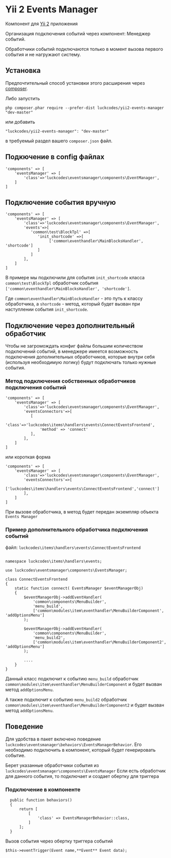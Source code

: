 
# Yii 2 Events Manager

Компонент для [Yii 2](http://www.yiiframework.com/) приложения

Организация подключения событий через компонент: Менеджер событий.

Обработчики событий подключаются только в момент вызова первого события и не нагружают систему.

Установка
------------

Предпочтительный способ установки этого расширения через [composer](http://getcomposer.org/download/).

Либо запустить

```
php composer.phar require --prefer-dist luckcodes/yii2-events-manager "dev-master"
```

или добавить

```
"luckcodes/yii2-events-manager": "dev-master"
```

в требуемый раздел вашего `composer.json` файл.

## Подкючение в config файлах

```
'components' => [
    'eventsManager' => [
        'class'=>'luckcodes\eventsmanager\components\EventManager',
    ]
]
```

## Подключение события вручную

```
'components' => [
    'eventsManager' => [
        'class'=>'luckcodes\eventsmanager\components\EventManager',
        'events'=>[
           'common\test\BlockTpl' =>[
              'init_shortcode' =>[
                   ['common\eventhandler\MainBlocksHandler', 'shortcode']
              ]
           ]
        ],
    ]
]
```
В примере мы подключили для события `init_shortcode` класса `common\test\BlockTpl`
обработчик события  `['common\eventhandler\MainBlocksHandler', 'shortcode']`.

Где `common\eventhandler\MainBlocksHandler` - это путь к классу обработчика, а `shortcode` - метод,
который будет вызван при наступлении события `init_shortcode`.

## Подключение через дополнительный обработчик
Чтобы не загромождать конфиг файлы большим количеством подключений событий, в менеджере имеется возможность подключения
дополнительных обработчиков, которые внутри себя (используя необходимую логику) будут подключать только нужные события.

### Метод подключения собственных обработчиков подключения событий
```
'components' => [
    'eventsManager' => [
        'class'=>'luckcodes\eventsmanager\components\EventManager',
        'eventsConnectors'=>[
           [
               'class'=>'luckcodes\items\handlers\events\ConnectEventsFrontend',
               'method' => 'connect'
           ],
        ],
    ]
]
```
или короткая форма
```
'components' => [
    'eventsManager' => [
        'class'=>'luckcodes\eventsmanager\components\EventManager',
        'eventsConnectors'=>[
           ['luckcodes\items\handlers\events\ConnectEventsFrontend','connect']
        ],
    ]
]
```

При вызове обработчика, в метод будет передан экземпляр объекта `Events Manager`

### Пример дополнительного обработчика подключения событий
файл: `luckcodes\items\handlers\events\ConnectEventsFrontend`

```<?php

namespace luckcodes\items\handlers\events;

use luckcodes\eventsmanager\components\EventsManager;

class ConnectEventsFrontend
{
    static function connect( EventsManager $eventManagerObj)
    {
        $eventManagerObj->addEventHandler(
            'common\components\MenuBuilder',
            'menu_build',
            ['common\modules\item\eventhandler\MenuBuilderComponent', 'addOptionsMenu']
        );
        
        $eventManagerObj->addEventHandler(
            'common\components\MenuBuilder',
            'menu_build2',
            ['common\modules\item\eventhandler\MenuBuilderComponent2', 'addOptionsMenu']
        ); 
        
        ....
    }
}
```

Данный класс подключит к событию `menu_build` обработчик `common\modules\item\eventhandler\MenuBuilderComponent` 
и будет вызван метод `addOptionsMenu`.

А также подключит к событию `menu_build2` обработчик `common\modules\item\eventhandler\MenuBuilderComponent2`
и будет вызван метод `addOptionsMenu`.

## Поведение
Для удобства в пакет включено поведение `luckcodes\eventsmanager\behaviors\EventsManagerBehavior`.
Его необходимо подключить в компонент, который будет генерировать событие.

Берет указанные обработчики события из `luckcodes\eventsmanager\components\EventsManager`
Если есть обработчик для данного события, то подключает и создает обертку для триггера

### Подключение в компоненте

```
  public function behaviors()
  {
      return [
          [
              'class' => EventsManagerBehavior::class,
          ]
      ];
  }
```

Вызов события через обертку триггера событий
```
$this->eventTrigger(Event name,**Event** Event data);
```


